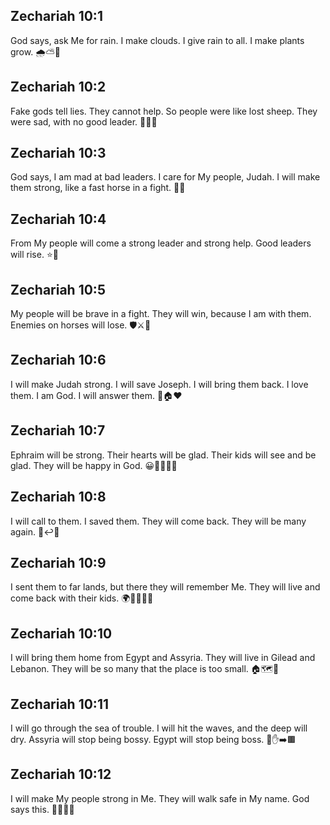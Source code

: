 ## Zechariah 10:1
God says, ask Me for rain. I make clouds. I give rain to all. I make plants grow. 🌧️⛅🌱
## Zechariah 10:2
Fake gods tell lies. They cannot help. So people were like lost sheep. They were sad, with no good leader. 🐑❌😢
## Zechariah 10:3
God says, I am mad at bad leaders. I care for My people, Judah. I will make them strong, like a fast horse in a fight. 🐎💪
## Zechariah 10:4
From My people will come a strong leader and strong help. Good leaders will rise. ⭐🧭
## Zechariah 10:5
My people will be brave in a fight. They will win, because I am with them. Enemies on horses will lose. 🛡️⚔️🐴
## Zechariah 10:6
I will make Judah strong. I will save Joseph. I will bring them back. I love them. I am God. I will answer them. 🤝🏠❤️
## Zechariah 10:7
Ephraim will be strong. Their hearts will be glad. Their kids will see and be glad. They will be happy in God. 😀👨‍👩‍👧‍👦
## Zechariah 10:8
I will call to them. I saved them. They will come back. They will be many again. 📣↩️👥
## Zechariah 10:9
I sent them to far lands, but there they will remember Me. They will live and come back with their kids. 🌍🧠👨‍👩‍👧
## Zechariah 10:10
I will bring them home from Egypt and Assyria. They will live in Gilead and Lebanon. They will be so many that the place is too small. 🏠🗺️🌳
## Zechariah 10:11
I will go through the sea of trouble. I will hit the waves, and the deep will dry. Assyria will stop being bossy. Egypt will stop being boss. 🌊✋➡️🟫
## Zechariah 10:12
I will make My people strong in Me. They will walk safe in My name. God says this. 🚶‍♂️💪🙏
